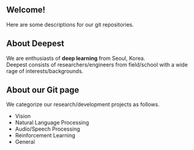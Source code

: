 ## Welcome!
Here are some descriptions for our git repositories. 

## About Deepest 
We are enthusiasts of **deep learning** from Seoul, Korea.  
Deepest consists of researchers/engineers from field/school with a wide rage of interests/backgrounds.

## About our Git page
We categorize our research/development projects as follows.  
- Vision  
- Natural Language Processing  
- Audio/Speech Processing  
- Reinforcement Learning  
- General  

